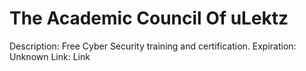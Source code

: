 # The Academic Council Of uLektz

Description: Free Cyber Security training and certification.
Expiration: Unknown
Link: Link

